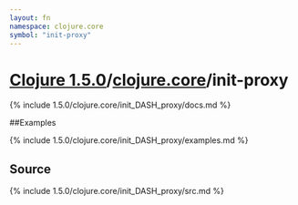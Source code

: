```yaml
---
layout: fn
namespace: clojure.core
symbol: "init-proxy"
---
```


# [Clojure 1.5.0](../../)/[clojure.core](../)/init-proxy

{% include 1.5.0/clojure.core/init_DASH_proxy/docs.md %}

##Examples

{% include 1.5.0/clojure.core/init_DASH_proxy/examples.md %}
## Source
{% include 1.5.0/clojure.core/init_DASH_proxy/src.md %}

